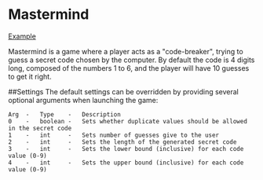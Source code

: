 # Mastermind
[Example](http://i.imgur.com/0w8Jm25.png)

Mastermind is a game where a player acts as a "code-breaker", trying to guess a secret code chosen by the computer.
By default the code is 4 digits long, composed of the numbers 1 to 6, and the player will have 10 guesses to get it right.

##Settings
The default settings can be overridden by providing several optional arguments when launching the game:
```
Arg  -   Type    -   Description
0    -   boolean -   Sets whether duplicate values should be allowed in the secret code
1    -   int     -   Sets number of guesses give to the user
2    -   int     -   Sets the length of the generated secret code
3    -   int     -   Sets the lower bound (inclusive) for each code value (0-9)
4    -   int     -   Sets the upper bound (inclusive) for each code value (0-9)
```

